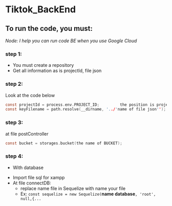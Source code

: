 # Tiktok_BackEnd
## To run the code, you must:
*Node: I help you can run code BE when you use Google Cloud*
### step 1:
- You must create a repository
- Get all information as is projectId, file json

### step 2:
Look at the code below
```c
const projectId = process.env.PROJECT_ID;         the position is projectId
const keyFilename = path.resolve(__dirname, '../'name of file json'');
```
### step 3:
at file postController
```c
const bucket = storages.bucket(the name of BUCKET);
```
### step 4:
- With database
+ Import file sql for xampp
+ At file connectDB:
  * replace name file in Sequelize with name your file
  * Ex: `const sequelize = new Sequelize(`**name database**`, 'root', null,{...`



